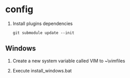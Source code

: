 # config

1) Install plugins dependencies

    `git submodule update --init`

## Windows

1) Create a new system variable called VIM to ~\vimfiles

1) Execute install_windows.bat